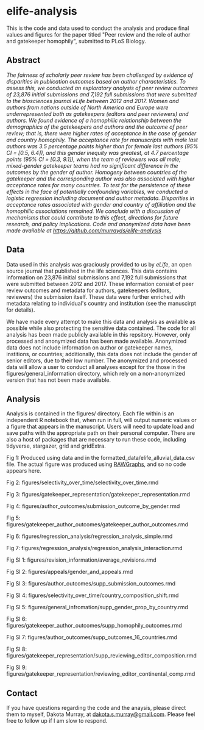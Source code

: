 # elife-analysis
This is the code and data used to conduct the analysis and produce final values and figures for the paper titled "Peer review and the role of author and gatekeeper homophily", submitted to PLoS Biology. 

## Abstract
*The fairness of scholarly peer review has been challenged by evidence of disparities in publication outcomes based on author characteristics.  To assess this, we conducted an exploratory analysis of peer review outcomes of 23,876 initial submissions and 7,192 full submissions that were submitted to the biosciences journal eLife between 2012 and 2017. Women and authors from nations outside of North America and Europe were underrepresented both as gatekeepers (editors and peer reviewers) and authors. We found evidence of a homophilic relationship between the demographics of the gatekeepers and authors and the outcome of peer review; that is, there were higher rates of acceptance in the case of gender and country homophily.  The acceptance rate for manuscripts with male last authors was 3.5 percentage points higher than for female last authors (95% CI = [0.5, 6.4]), and this gender inequity was greatest, at 4.7 percentage points (95% CI = [0.3, 9.1]), when the team of reviewers was all male; mixed-gender gatekeeper teams had no significant difference in the outcomes by the gender of author.  Homogeny between countries of the gatekeeper and the corresponding author was also associated with higher acceptance rates for many countries.  To test for the persistence of these effects in the face of potentially confounding variables, we conducted a logistic regression including document and author metadata.  Disparities in acceptance rates associated with gender and country of affiliation and the homophilic associations remained.  We conclude with a discussion of mechanisms that could contribute to this effect, directions for future research, and policy implications. Code and anonymized data have been made available at https://github.com/murrayds/elife-analysis*

## Data
Data used in this analysis was graciously provided to us by *eLife*, an open source journal that published in the life sciences. This data contains information on 23,876 initial submissions and 7,192 full submissions that were submitted between 2012 and 2017. These information consist of peer review outcomes and metadata for authors, gatekeepers (editors, reviewers) the submission itself. These data were further enriched with metadata relating to individual's country and institution (see the manuscirpt for details). 

We have made every attempt to make this data and analysis as available as possible while also protecting the sensitive data contained. The code for all analysis has been made publicly available in this repsitory. However, only processed and anonymized data has been made available. Anonymized data does not include information on author or gatekeeper names, institions, or countries; additionally, this data does not include the gender of senior editors, due to their low number. The anonymized and processed data will allow a user to conduct all analyses except for the those in the figures/general_information directory, which rely on a non-anonymized version that has not been made available. 

## Analysis
Analysis is contained in the figures/ directory. Each file within is an independent R notebook that, when run in full, will output numeric values or a figure that appears in the manuscript. Users will need to update load and save paths with the appropriate path on their personal computer. There are also a host of packages that are necessary to run these code, including tidyverse, stargazer, grid and gridExtra. 

Fig 1: Produced using data and in the formatted_data/elife_alluvial_data.csv file. The actual figure was produced using [RAWGraphs](https://rawgraphs.io/), and so no code appears here. 

Fig 2: figures/selectivity_over_time/selectivity_over_time.rmd

Fig 3: figures/gatekeeper_representation/gatekeeper_representation.rmd

Fig 4: figures/author_outcomes/submission_outcome_by_gender.rmd

Fig 5: figures/gatekeeper_author_outcomes/gatekeeper_author_outcomes.rmd

Fig 6: figures/regression_analysis/regression_analysis_simple.rmd

Fig 7: figures/regression_analysis/regression_analysis_interaction.rmd

Fig SI 1: figures/revision_information/average_revisions.rmd

Fig SI 2: figures/appeals/gender_and_appeals.rmd

Fig SI 3: figures/author_outcomes/supp_submission_outcomes.rmd

Fig SI 4: figures/selectivity_over_time/country_composition_shift.rmd

Fig SI 5: figures/general_infromation/supp_gender_prop_by_country.rmd

Fig SI 6: figures/gatekeeper_author_outcomes/supp_homophily_outcomes.rmd

Fig SI 7: figures/author_outcomes/supp_outcomes_16_countries.rmd

Fig SI 8: figures/gatekeeper_representation/supp_reviewing_editor_composition.rmd

Fig SI 9: figures/gatekeeper_representation/reviewing_editor_continental_comp.rmd


## Contact
If you have questions regarding the code and the anaysis, please direct them to myself, Dakota Murray, at dakota.s.murray@gmail.com. Please feel free to follow up if I am slow to respond.



